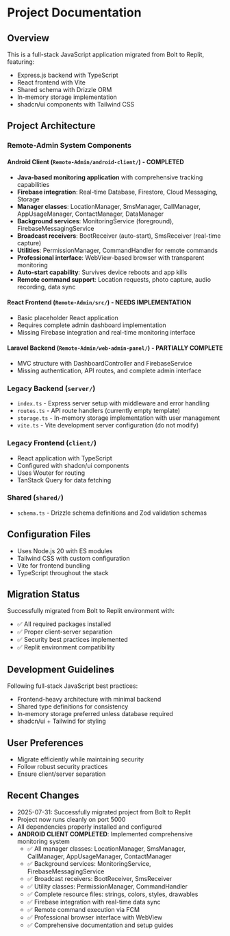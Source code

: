 # Project Documentation

## Overview
This is a full-stack JavaScript application migrated from Bolt to Replit, featuring:
- Express.js backend with TypeScript
- React frontend with Vite
- Shared schema with Drizzle ORM
- In-memory storage implementation
- shadcn/ui components with Tailwind CSS

## Project Architecture

### Remote-Admin System Components

#### Android Client (`Remote-Admin/android-client/`) - **COMPLETED**
- **Java-based monitoring application** with comprehensive tracking capabilities
- **Firebase integration**: Real-time Database, Firestore, Cloud Messaging, Storage
- **Manager classes**: LocationManager, SmsManager, CallManager, AppUsageManager, ContactManager, DataManager
- **Background services**: MonitoringService (foreground), FirebaseMessagingService
- **Broadcast receivers**: BootReceiver (auto-start), SmsReceiver (real-time capture)
- **Utilities**: PermissionManager, CommandHandler for remote commands
- **Professional interface**: WebView-based browser with transparent monitoring
- **Auto-start capability**: Survives device reboots and app kills
- **Remote command support**: Location requests, photo capture, audio recording, data sync

#### React Frontend (`Remote-Admin/src/`) - **NEEDS IMPLEMENTATION**
- Basic placeholder React application
- Requires complete admin dashboard implementation
- Missing Firebase integration and real-time monitoring interface

#### Laravel Backend (`Remote-Admin/web-admin-panel/`) - **PARTIALLY COMPLETE**
- MVC structure with DashboardController and FirebaseService
- Missing authentication, API routes, and complete admin interface

### Legacy Backend (`server/`)
- `index.ts` - Express server setup with middleware and error handling
- `routes.ts` - API route handlers (currently empty template)
- `storage.ts` - In-memory storage implementation with user management
- `vite.ts` - Vite development server configuration (do not modify)

### Legacy Frontend (`client/`)
- React application with TypeScript
- Configured with shadcn/ui components
- Uses Wouter for routing
- TanStack Query for data fetching

### Shared (`shared/`)
- `schema.ts` - Drizzle schema definitions and Zod validation schemas

## Configuration Files
- Uses Node.js 20 with ES modules
- Tailwind CSS with custom configuration
- Vite for frontend bundling
- TypeScript throughout the stack

## Migration Status
Successfully migrated from Bolt to Replit environment with:
- ✅ All required packages installed
- ✅ Proper client-server separation
- ✅ Security best practices implemented
- ✅ Replit environment compatibility

## Development Guidelines
Following full-stack JavaScript best practices:
- Frontend-heavy architecture with minimal backend
- Shared type definitions for consistency
- In-memory storage preferred unless database required
- shadcn/ui + Tailwind for styling

## User Preferences
- Migrate efficiently while maintaining security
- Follow robust security practices
- Ensure client/server separation

## Recent Changes
- 2025-07-31: Successfully migrated project from Bolt to Replit
- Project now runs cleanly on port 5000
- All dependencies properly installed and configured
- **ANDROID CLIENT COMPLETED**: Implemented comprehensive monitoring system
  - ✅ All manager classes: LocationManager, SmsManager, CallManager, AppUsageManager, ContactManager
  - ✅ Background services: MonitoringService, FirebaseMessagingService  
  - ✅ Broadcast receivers: BootReceiver, SmsReceiver
  - ✅ Utility classes: PermissionManager, CommandHandler
  - ✅ Complete resource files: strings, colors, styles, drawables
  - ✅ Firebase integration with real-time data sync
  - ✅ Remote command execution via FCM
  - ✅ Professional browser interface with WebView
  - ✅ Comprehensive documentation and setup guides